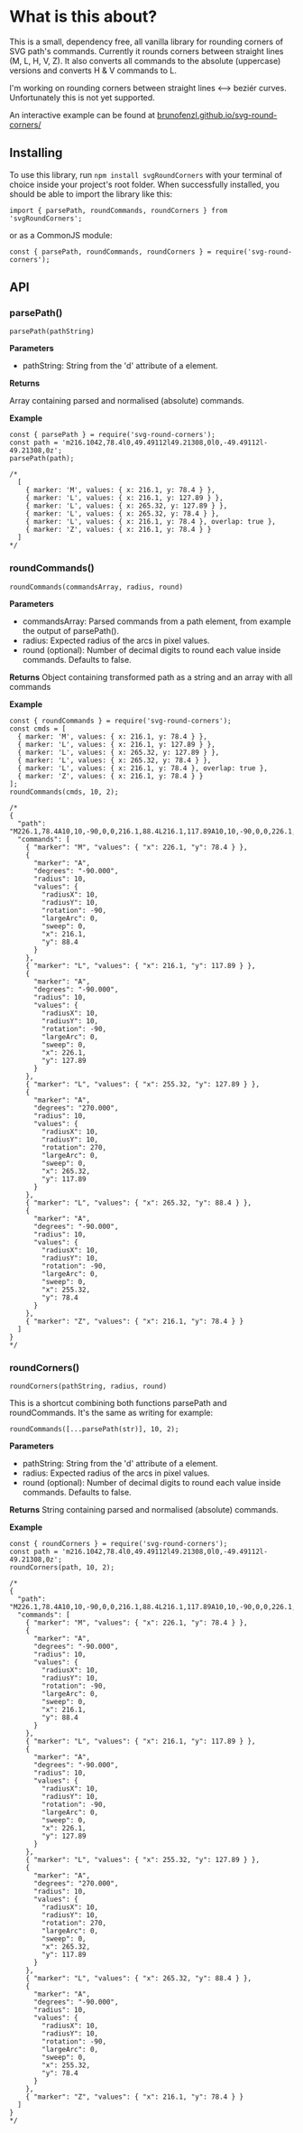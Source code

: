 # What is this about?

This is a small, dependency free, all vanilla library for rounding corners of SVG path's commands.
Currently it rounds corners between straight lines (M, L, H, V, Z). It also converts all commands to the absolute (uppercase) versions and converts H & V commands to L. 

I'm working on rounding corners between straight lines <--> beziér curves. Unfortunately this is not yet supported.

An interactive example can be found at [brunofenzl.github.io/svg-round-corners/](https://brunofenzl.github.io/svg-round-corners/)

## Installing

To use this library, run `npm install svgRoundCorners` with your terminal of choice inside your project's root folder. When successfully installed, you should be able to import the library like this:

```
import { parsePath, roundCommands, roundCorners } from 'svgRoundCorners';
```

or as a CommonJS module:

```
const { parsePath, roundCommands, roundCorners } = require('svg-round-corners');
```

## API

### parsePath()

```
parsePath(pathString)
```
**Parameters**

* pathString: String from the 'd' attribute of a <path> element.

**Returns**

Array containing parsed and normalised (absolute) commands.

**Example**
```
const { parsePath } = require('svg-round-corners');
const path = 'm216.1042,78.4l0,49.49112l49.21308,0l0,-49.49112l-49.21308,0z';
parsePath(path);

/*
  [
    { marker: 'M', values: { x: 216.1, y: 78.4 } },
    { marker: 'L', values: { x: 216.1, y: 127.89 } },
    { marker: 'L', values: { x: 265.32, y: 127.89 } },
    { marker: 'L', values: { x: 265.32, y: 78.4 } },
    { marker: 'L', values: { x: 216.1, y: 78.4 }, overlap: true },
    { marker: 'Z', values: { x: 216.1, y: 78.4 } }
  ]
*/
```

### roundCommands()
```
roundCommands(commandsArray, radius, round)
```
**Parameters**

* commandsArray: Parsed commands from a path element, from example the output of parsePath().
* radius: Expected radius of the arcs in pixel values.
* round (optional): Number of decimal digits to round each value inside commands. Defaults to false.

**Returns**
Object containing transformed path as a string and an array with all commands

**Example**
```
const { roundCommands } = require('svg-round-corners');
const cmds = [
  { marker: 'M', values: { x: 216.1, y: 78.4 } },
  { marker: 'L', values: { x: 216.1, y: 127.89 } },
  { marker: 'L', values: { x: 265.32, y: 127.89 } },
  { marker: 'L', values: { x: 265.32, y: 78.4 } },
  { marker: 'L', values: { x: 216.1, y: 78.4 }, overlap: true },
  { marker: 'Z', values: { x: 216.1, y: 78.4 } }
];
roundCommands(cmds, 10, 2);

/*
{
  "path": "M226.1,78.4A10,10,-90,0,0,216.1,88.4L216.1,117.89A10,10,-90,0,0,226.1,127.89L255.32,127.89A10,10,270,0,0,265.32,117.89L265.32,88.4A10,10,-90,0,0,255.32,78.4Z",
  "commands": [
    { "marker": "M", "values": { "x": 226.1, "y": 78.4 } },
    {
      "marker": "A",
      "degrees": "-90.000",
      "radius": 10,
      "values": {
        "radiusX": 10,
        "radiusY": 10,
        "rotation": -90,
        "largeArc": 0,
        "sweep": 0,
        "x": 216.1,
        "y": 88.4
      }
    },
    { "marker": "L", "values": { "x": 216.1, "y": 117.89 } },
    {
      "marker": "A",
      "degrees": "-90.000",
      "radius": 10,
      "values": {
        "radiusX": 10,
        "radiusY": 10,
        "rotation": -90,
        "largeArc": 0,
        "sweep": 0,
        "x": 226.1,
        "y": 127.89
      }
    },
    { "marker": "L", "values": { "x": 255.32, "y": 127.89 } },
    {
      "marker": "A",
      "degrees": "270.000",
      "radius": 10,
      "values": {
        "radiusX": 10,
        "radiusY": 10,
        "rotation": 270,
        "largeArc": 0,
        "sweep": 0,
        "x": 265.32,
        "y": 117.89
      }
    },
    { "marker": "L", "values": { "x": 265.32, "y": 88.4 } },
    {
      "marker": "A",
      "degrees": "-90.000",
      "radius": 10,
      "values": {
        "radiusX": 10,
        "radiusY": 10,
        "rotation": -90,
        "largeArc": 0,
        "sweep": 0,
        "x": 255.32,
        "y": 78.4
      }
    },
    { "marker": "Z", "values": { "x": 216.1, "y": 78.4 } }
  ]
}
*/
```

### roundCorners()

```
roundCorners(pathString, radius, round)
```

This is a shortcut combining both functions parsePath and roundCommands. It's the same as writing for example:

```
roundCommands([...parsePath(str)], 10, 2);
```

**Parameters**

* pathString: String from the 'd' attribute of a <path> element.
* radius: Expected radius of the arcs in pixel values.
* round (optional): Number of decimal digits to round each value inside commands. Defaults to false.

**Returns**
String containing parsed and normalised (absolute) commands.

**Example**
```
const { roundCorners } = require('svg-round-corners');
const path = 'm216.1042,78.4l0,49.49112l49.21308,0l0,-49.49112l-49.21308,0z';
roundCorners(path, 10, 2);

/*
{
  "path": "M226.1,78.4A10,10,-90,0,0,216.1,88.4L216.1,117.89A10,10,-90,0,0,226.1,127.89L255.32,127.89A10,10,270,0,0,265.32,117.89L265.32,88.4A10,10,-90,0,0,255.32,78.4Z",
  "commands": [
    { "marker": "M", "values": { "x": 226.1, "y": 78.4 } },
    {
      "marker": "A",
      "degrees": "-90.000",
      "radius": 10,
      "values": {
        "radiusX": 10,
        "radiusY": 10,
        "rotation": -90,
        "largeArc": 0,
        "sweep": 0,
        "x": 216.1,
        "y": 88.4
      }
    },
    { "marker": "L", "values": { "x": 216.1, "y": 117.89 } },
    {
      "marker": "A",
      "degrees": "-90.000",
      "radius": 10,
      "values": {
        "radiusX": 10,
        "radiusY": 10,
        "rotation": -90,
        "largeArc": 0,
        "sweep": 0,
        "x": 226.1,
        "y": 127.89
      }
    },
    { "marker": "L", "values": { "x": 255.32, "y": 127.89 } },
    {
      "marker": "A",
      "degrees": "270.000",
      "radius": 10,
      "values": {
        "radiusX": 10,
        "radiusY": 10,
        "rotation": 270,
        "largeArc": 0,
        "sweep": 0,
        "x": 265.32,
        "y": 117.89
      }
    },
    { "marker": "L", "values": { "x": 265.32, "y": 88.4 } },
    {
      "marker": "A",
      "degrees": "-90.000",
      "radius": 10,
      "values": {
        "radiusX": 10,
        "radiusY": 10,
        "rotation": -90,
        "largeArc": 0,
        "sweep": 0,
        "x": 255.32,
        "y": 78.4
      }
    },
    { "marker": "Z", "values": { "x": 216.1, "y": 78.4 } }
  ]
}
*/
```
